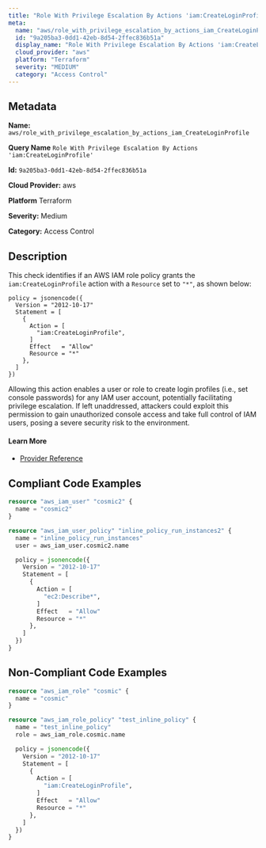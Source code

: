 ```yaml
---
title: "Role With Privilege Escalation By Actions 'iam:CreateLoginProfile'"
meta:
  name: "aws/role_with_privilege_escalation_by_actions_iam_CreateLoginProfile"
  id: "9a205ba3-0dd1-42eb-8d54-2ffec836b51a"
  display_name: "Role With Privilege Escalation By Actions 'iam:CreateLoginProfile'"
  cloud_provider: "aws"
  platform: "Terraform"
  severity: "MEDIUM"
  category: "Access Control"
---
```

## Metadata

**Name:** `aws/role_with_privilege_escalation_by_actions_iam_CreateLoginProfile`

**Query Name** `Role With Privilege Escalation By Actions 'iam:CreateLoginProfile'`

**Id:** `9a205ba3-0dd1-42eb-8d54-2ffec836b51a`

**Cloud Provider:** aws

**Platform** Terraform

**Severity:** Medium

**Category:** Access Control

## Description
This check identifies if an AWS IAM role policy grants the `iam:CreateLoginProfile` action with a `Resource` set to `"*"`, as shown below:

```
policy = jsonencode({
  Version = "2012-10-17"
  Statement = [
    {
      Action = [
        "iam:CreateLoginProfile",
      ]
      Effect   = "Allow"
      Resource = "*"
    },
  ]
})
```

Allowing this action enables a user or role to create login profiles (i.e., set console passwords) for any IAM user account, potentially facilitating privilege escalation. If left unaddressed, attackers could exploit this permission to gain unauthorized console access and take full control of IAM users, posing a severe security risk to the environment.

#### Learn More

 - [Provider Reference](https://registry.terraform.io/providers/hashicorp/aws/latest/docs/resources/iam_role_policy#policy)


## Compliant Code Examples
```terraform
resource "aws_iam_user" "cosmic2" {
  name = "cosmic2"
}

resource "aws_iam_user_policy" "inline_policy_run_instances2" {
  name = "inline_policy_run_instances"
  user = aws_iam_user.cosmic2.name

  policy = jsonencode({
    Version = "2012-10-17"
    Statement = [
      {
        Action = [
          "ec2:Describe*",
        ]
        Effect   = "Allow"
        Resource = "*"
      },
    ]
  })
}

```
## Non-Compliant Code Examples
```terraform
resource "aws_iam_role" "cosmic" {
  name = "cosmic"
}

resource "aws_iam_role_policy" "test_inline_policy" {
  name = "test_inline_policy"
  role = aws_iam_role.cosmic.name

  policy = jsonencode({
    Version = "2012-10-17"
    Statement = [
      {
        Action = [
          "iam:CreateLoginProfile",
        ]
        Effect   = "Allow"
        Resource = "*"
      },
    ]
  })
}



```